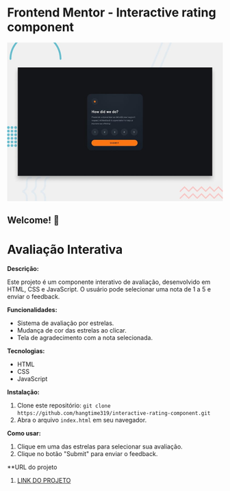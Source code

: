 # Frontend Mentor - Interactive rating component

![Design preview for the Interactive rating component coding challenge](./design/desktop-preview.jpg)

## Welcome! 👋

# Avaliação Interativa

**Descrição:**

Este projeto é um componente interativo de avaliação, desenvolvido em HTML, CSS e JavaScript. O usuário pode selecionar uma nota de 1 a 5 e enviar o feedback.

**Funcionalidades:**

* Sistema de avaliação por estrelas.
* Mudança de cor das estrelas ao clicar.
* Tela de agradecimento com a nota selecionada.

**Tecnologias:**

* HTML
* CSS
* JavaScript

**Instalação:**

1. Clone este repositório: `git clone https://github.com/hangtime319/interactive-rating-component.git`
2. Abra o arquivo `index.html` em seu navegador.

**Como usar:**

1. Clique em uma das estrelas para selecionar sua avaliação.
2. Clique no botão "Submit" para enviar o feedback.

**URL do projeto
1. [LINK DO PROJETO](https://hangtime319.github.io/interactive-rating-component/)